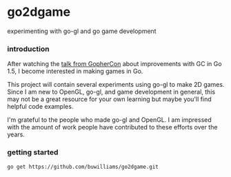 # go2dgame

experimenting with go-gl and go game development

### introduction
After watching the [talk from GopherCon](https://www.youtube.com/watch?v=aiv1JOfMjm0)
about improvements with GC in Go 1.5, I become interested in making games in Go.

This project will contain several experiments using go-gl to make 2D games. Since
I am new to OpenGL, go-gl, and game development in general, this may not
be a great resource for your own learning but maybe you'll find helpful code
examples.

I'm grateful to the people who made go-gl and OpenGL. I am impressed with the
amount of work people have contributed to these efforts over the years.

### getting started
`go get https://github.com/buwilliams/go2dgame.git`

